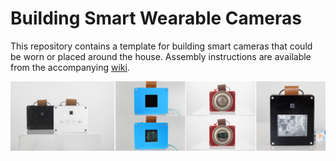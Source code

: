 # Building Smart Wearable Cameras

This repository contains a template for building smart cameras that could be worn or placed around the house. Assembly instructions are available from the accompanying [wiki](https://github.com/marionkoellehci/buildingSmartWearableCameras/wiki).

![overview of a variety of smart cameras][logo]

[logo]: https://github.com/marionkoellehci/buildingSmartWearableCameras/blob/master/overview.jpg
